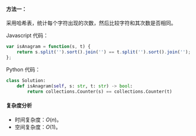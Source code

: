 #### 方法一：

采用哈希表，统计每个字符出现的次数，然后比较字符和其次数是否相同。

Javascript 代码：

```javascript
var isAnagram = function(s, t) {
    return s.split('').sort().join('') == t.split('').sort().join('');
};
```

Python 代码：

```python
class Solution:
    def isAnagram(self, s: str, t: str) -> bool:
        return collections.Counter(s) == collections.Counter(t)
```

#### 复杂度分析

- 时间复杂度：$O(n)$。
- 空间复杂度：$O(1)$。
